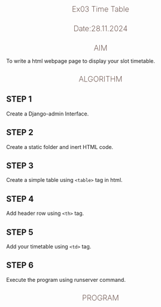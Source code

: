 # Ex03 Time Table
# Date:28.11.2024
# AIM
To write a html webpage page to display your slot timetable.

# ALGORITHM
## STEP 1
Create a Django-admin Interface.

## STEP 2
Create a static folder and inert HTML code.

## STEP 3
Create a simple table using `<table>` tag in html.

## STEP 4
Add header row using `<th>` tag.

## STEP 5
Add your timetable using `<td>` tag.

## STEP 6
Execute the program using runserver command.

# PROGRAM

<!DOCTYPE html>
<html>
<head>
    <title>Time Table</title>
    <link rel="stylesheet" href="styles.css">
    <style>


        body {
            font-family: cursive, Helvetica, sans-serif;
            background-color: #dadada;
            margin: 0;
            padding: 0;
        }
        
        h1 {
            text-align: center;
            color: #45271f;
            font-size: 20px; 
            font-weight: 200;
        }
        
        img {
            width: 100%;
            height: auto;
            object-fit: contain;
        }
        
        .table-container {
            width: 95%;
            margin: 40px auto;
        }
        
        .timetable, .subject-list {
            width: 100%;
            font-size: 20px; 
            border:1px solid black;
        }
        
        th, td {
            border: 1px solid #0a0a0a; 
            padding: 3px; 
            text-align: center;
        }
        
        th {
            background-color: #312237;
            color: #eff2f5;
        }
        
        .highlight {
            background-color: #bebdb8;
        }
        
        .special {
            background-color: #bdb7ab;
        }
        
        </style>
</head>
<body>
    <img src="sec1.jpg" width="100%" height="20%">
    <h1>SLOT TIME TABLE- RESHMITHAA B (24900030)</h1>
    <div class="table-container">
        <table class="timetable">
            <tr>
                <th>Day/Time</th>
                <th>Monday</th>
                <th>Tuesday</th>
                <th>Wednesday</th>
                <th>Thursday</th>
                <th>Friday</th>
                <th>Saturday</th>
            </tr>
            <tr>
                <td class="highlight"><b>8:00-10:00</b></td>
                <td>DE</td>
                <td>ENG</td>
                <td colspan="2">FREE SLOT</td>
                <td>ENG</td>
                <td>FREE SLOT</td>
            </tr>
            <tr>
                <td class="highlight"><b>10:00-12:00</b></td>
                <td>FWAD</td>
                <td>MAT</td>
                <td>CHE</td>
                <td>FREE SLOT</td>
                <td>CHE</td>
                <td>FOC</td>
            </tr>
            <tr>
                <td class="highlight"><b>12:00-1:00</b></td>
                <td colspan="6" class="special">LUNCH</td>
            </tr>
            <tr>
                <td class="highlight"><b>1:00-3:00</b></td>
                <td>FOC</td>
                <td>DE</td>
                <td>MENTOR MEET</td>
                <td>FWAD</td>
                <td>FREE SLOT</td>
                <td>MAT</td>
            </tr>
            <tr>
                <td class="highlight"><b>3:00-5:00</b></td>
                <td colspan="5">FREE SLOT</td>
                <td>FWAD</td>
            </tr>
        </table>
    </div>
    <div class="table-container">
        <table class="subject-list">
            <tr>
                <th>S.NO</th>
                <th>SUBJECT CODE</th>
                <th>SUBJECT NAME</th>
            </tr>
            <tr>
                <td>1</td>
                <td>19EE404</td>
                <td>Digital Electronics (DE)</td>
            </tr>
            <tr>
                <td>2</td>
                <td>19AI404</td>
                <td>Fundamentals of Web Application (FWAD)</td>
            </tr>
            <tr>
                <td>3</td>
                <td>19AI304</td>
                <td>Fundamentals of C (FOC)</td>
            </tr>
            <tr>
                <td>4</td>
                <td>19EN101</td>
                <td>Communicative English (ENG)</td>
            </tr>
            <tr>
                <td>5</td>
                <td>19MA201</td>
                <td>Calculus and Matrix Algebra (MAT)</td>
            </tr>
            <tr>
                <td>6</td>
                <td>19CY205</td>
                <td>Principles of Chemistry (CHE)</td>
            </tr>
        </table>
    </div>
</body>
</html>



# OUTPUT
![WhatsApp Image 2024-12-06 at 23 17 07_e5db0c43](https://github.com/user-attachments/assets/5ad9670b-3992-4ed8-850b-8977f66bc447)

# RESULT
The program for creating slot timetable using basic HTML tags is executed successfully.
